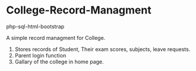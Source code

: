 # College-Record-Managment
php-sql-html-bootstrap

A simple record managment for College. 
<ol>
  <li>Stores records of Student, Their exam scores, subjects, leave requests.</li>
  <li> Parent login function</li>
  <li>Gallary of the college in home page.</li>
 </ol>
